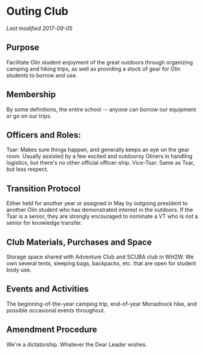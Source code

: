 # Outing Club
*Last modified 2017-09-05*

## Purpose
Facilitate Olin student enjoyment of the great outdoors through organizing camping and hiking trips, as well as providing a stock of gear for Olin students to borrow and use.

## Membership
By some definitions, the entire school -- anyone can borrow our equipment or go on our trips.

## Officers and Roles:
Tsar:  Makes sure things happen, and generally keeps an eye on the gear room.  Usually assisted by a few excited and outdoorsy Oliners in handling logistics, but there's no other official officer-ship.
Vice-Tsar: Same as Tsar, but less respect.

## Transition Protocol
Either held for another year or assigned in May by outgoing president to another Olin student who has demonstrated interest in the outdoors.  If the Tsar is a senior, they are strongly encouraged to nominate a VT who is not a senior for knowledge transfer.

## Club Materials, Purchases and Space
Storage space shared with Adventure Club and SCUBA club in WH2W.  We own several tents, sleeping bags, backpacks, etc. that are open for student body use.

## Events and Activities
The beginning-of-the-year camping trip, end-of-year Monadnock hike, and possible occasional events throughout.

## Amendment Procedure
We're a dictatorship.  Whatever the Dear Leader wishes.
